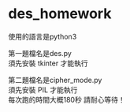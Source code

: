 # des_homework

使用的語言是python3


第一題檔名是des.py<br>
須先安裝 tkinter 才能執行<br>

第二題檔名是cipher_mode.py<br>
須先安裝 PIL 才能執行<br>
每次跑的時間大概180秒 請耐心等待！<br>
